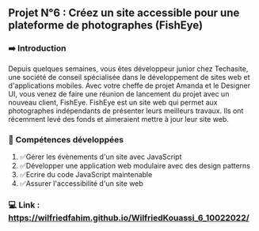 ## Projet N°6 : Créez un site accessible pour une plateforme de photographes (FishEye)

### ➡️ Introduction

Depuis quelques semaines, vous êtes développeur junior chez Techasite, une société de conseil spécialisée dans le développement de sites web et d'applications mobiles.
Avec votre cheffe de projet Amanda et le Designer UI, vous venez de faire une réunion de lancement du projet avec un nouveau client, FishEye.
FishEye est un site web qui permet aux photographes indépendants de présenter leurs meilleurs travaux.
Ils ont récemment levé des fonds et aimeraient mettre à jour leur site web.

### 🌟 Compétences développées

1. ✅Gérer les évènements d'un site avec JavaScript
2. ✅Développer une application web modulaire avec des design patterns
3. ✅Ecrire du code JavaScript maintenable
4. ✅Assurer l'accessibilité d'un site web

### 💻 Link : https://wilfriedfahim.github.io/WilfriedKouassi_6_10022022/
